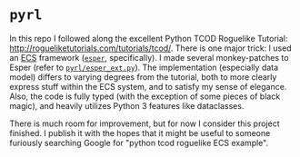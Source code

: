 # `pyrl`

In this repo I followed along the excellent Python TCOD Roguelike Tutorial: http://rogueliketutorials.com/tutorials/tcod/.
There is one major trick: I used an [ECS](https://en.wikipedia.org/wiki/Entity_component_system) framework
([`esper`](https://github.com/benmoran56/esper), specifically). I made several monkey-patches to Esper (refer to
[`pyrl/esper_ext.py`](pyrl/esper_ext.py)). The implementation (especially data model) differs to varying degrees
from the tutorial, both to more clearly express stuff within the ECS system, and to satisfy my sense of elegance.
Also, the code is fully typed (with the exception of some pieces of black magic), and heavily utilizes Python 3
features like dataclasses.

There is much room for improvement, but for now I consider this project finished. I publish it with the hopes that
it might be useful to someone furiously searching Google for "python tcod roguelike ECS example".
